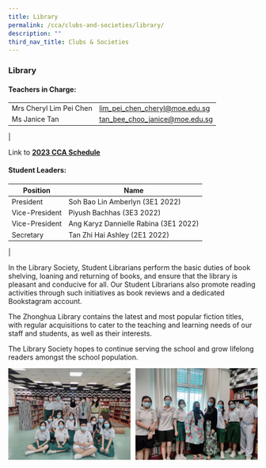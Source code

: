 ```yaml
---
title: Library
permalink: /cca/clubs-and-societies/library/
description: ""
third_nav_title: Clubs & Societies
---
```

### **Library**
#### **Teachers in Charge:**

|  |  |
|---|---|
| Mrs Cheryl Lim Pei Chen | [lim_pei_chen_cheryl@moe.edu.sg](mailto:lim_pei_chen_cheryl@moe.edu.sg) |
| Ms Janice Tan | [tan_bee_choo_janice@moe.edu.sg](mailto:tan_bee_choo_janice@moe.edu.sg) |
|

Link to **[2023 CCA Schedule](/files/2023%20CCA%20Schedule.pdf)**

#### **Student Leaders:**

| Position | Name |
|---|---|
| President | Soh Bao Lin Amberlyn (3E1 2022) |
| Vice-President  | Piyush Bachhas (3E3 2022) |
| Vice-President  | Ang Karyz Dannielle Rabina (3E1 2022) |
| Secretary | Tan Zhi Hai Ashley (2E1 2022) |
|

In the Library Society, Student Librarians perform the basic duties of book shelving, loaning and returning of books, and ensure that the library is pleasant and conducive for all. Our Student Librarians also promote reading activities through such initiatives as book reviews and a dedicated Bookstagram account. 

The Zhonghua Library contains the latest and most popular fiction titles, with regular acquisitions to cater to the teaching and learning needs of our staff and students, as well as their interests. 

The Library Society hopes to continue serving the school and grow lifelong readers amongst the school population.

<img src="/images/lib1.jpg" style="width:49%" align=left>
<img src="/images/lib2.jpg" style="width:49%" align=right>